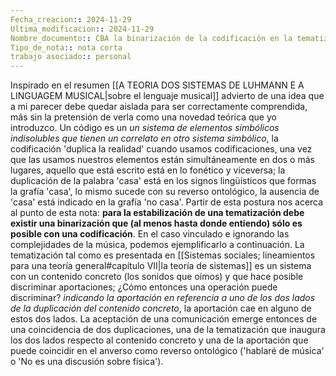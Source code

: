 ```yaml
---
Fecha_creacion:: 2024-11-29
Ultima_modificacion:: 2024-11-29
Nombre_documento:: CBA la binarización de la codificación en la tematización
Tipo_de_nota:: nota corta 
trabajo asociado:: personal
---
```

Inspirado en el resumen [[A TEORIA DOS SISTEMAS DE LUHMANN E A LINGUAGEM MUSICAL|sobre el lenguaje musical]] advierto de una idea que a mi parecer debe quedar aislada para ser correctamente comprendida, más sin la pretensión de verla como una novedad teórica que yo introduzco.
Un código es un *un sistema de elementos simbólicos indisolubles que tienen un correlato en otro sistema simbólico*, la codificación 'duplica la realidad' cuando usamos codificaciones, una vez que las usamos nuestros elementos están simultáneamente en dos o más lugares, aquello que está escrito está en lo fonético y viceversa; la duplicación de la palabra 'casa' está en los signos lingüísticos que formas la grafía 'casa', lo mismo sucede con su reverso ontológico, la ausencia de 'casa' está indicado en la grafía 'no casa'. Partir de esta postura nos acerca al punto de esta nota: **para la estabilización de una tematización debe existir una binarización que (al menos hasta donde entiendo) sólo es posible con una codificación**. En el caso vinculado e ignorando las complejidades de la música, podemos ejemplificarlo a continuación. La tematización tal como es presentada en [[Sistemas sociales; lineamientos para una teoría general#capítulo VII|la teoría de sistemas]] es un sistema con un contenido concreto (los sonidos que oímos) y que hace posible discriminar aportaciones; ¿Cómo entonces una operación puede discriminar? *indicando la aportación en referencia a uno de los dos lados de la duplicación del contenido concreto*, la aportación cae en alguno de estos dos lados. La aceptación de una comunicación emerge entonces de una coincidencia de dos duplicaciones, una de la tematización que inaugura los dos lados respecto al contenido concreto y una de la aportación que puede coincidir en el anverso como reverso ontológico ('hablaré de música' o 'No es una discusión sobre física').         

